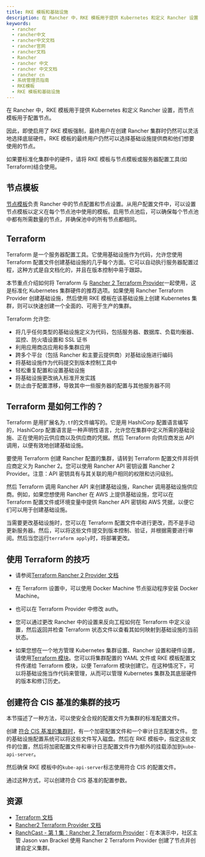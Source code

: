 ```yaml
---
title: RKE 模板和基础设施
description: 在 Rancher 中，RKE 模板用于提供 Kubernetes 和定义 Rancher 设置，而节点模板用于配置节点。因此，即使启用了 RKE 模板强制，最终用户在创建 Rancher 集群时仍然可以灵活地选择底层硬件。RKE 模板的最终用户仍然可以选择基础设施提供商和他们想要使用的节点。如果要标准化集群中的硬件，请将 RKE 模板与节点模板或服务器配置工具(如 Terraform)结合使用。
keywords:
  - rancher
  - rancher中文
  - rancher中文文档
  - rancher官网
  - rancher文档
  - Rancher
  - rancher 中文
  - rancher 中文文档
  - rancher cn
  - 系统管理员指南
  - RKE模板
  - RKE 模板和基础设施
---
```


在 Rancher 中，RKE 模板用于提供 Kubernetes 和定义 Rancher 设置，而节点模板用于配置节点。

因此，即使启用了 RKE 模板强制，最终用户在创建 Rancher 集群时仍然可以灵活地选择底层硬件。RKE 模板的最终用户仍然可以选择基础设施提供商和他们想要使用的节点。

如果要标准化集群中的硬件，请将 RKE 模板与节点模板或服务器配置工具(如 Terraform)结合使用。

## 节点模板

[节点模板](/docs/rancher2/user-settings/node-templates/_index)负责 Rancher 中的节点配置和节点设置。从用户配置文件中，可以设置节点模板以定义在每个节点池中使用的模板。启用节点池后，可以确保每个节点池中都有所需数量的节点，并确保池中的所有节点都相同。

## Terraform

Terraform 是一个服务器配置工具。它使用基础设施作为代码，允许您使用 Terraform 配置文件创建基础设施的几乎每个方面。它可以自动执行服务器配置过程，这种方式是自文档化的，并且在版本控制中易于跟踪。

本节重点介绍如何将 Terraform 与 [Rancher 2 Terraform Provider](https://www.terraform.io/docs/providers/rancher2/)一起使用，这是标准化 Kubernetes 集群硬件的推荐选项。如果使用 Rancher Terraform Provider 创建基础设施，然后使用 RKE 模板在该基础设施上创建 Kubernetes 集群，则可以快速创建一个全面的、可用于生产的集群。

Terraform 允许您:

- 将几乎任何类型的基础设施定义为代码，包括服务器、数据库、负载均衡器、监控、防火墙设置和 SSL 证书
- 利用应用商店应用和多集群应用
- 跨多个平台（包括 Rancher 和主要云提供商）对基础设施进行编码
- 将基础设施作为代码提交到版本控制工具中
- 轻松重复配置和设置基础设施
- 将基础设施更改纳入标准开发实践
- 防止由于配置漂移，导致其中一些服务器的配置与其他服务器不同

## Terraform 是如何工作的？

Terraform 是用扩展名为`.tf`的文件编写的。它是用 HashiCorp 配置语言编写的，HashiCorp 配置语言是一种声明性语言，允许您在集群中定义所需的基础设施、正在使用的云供应商以及供应商的凭据。然后 Terraform 向供应商发出 API 调用，以便有效地创建基础设施。

要使用 Terraform 创建 Rancher 配置的集群，请转到 Terraform 配置文件并将供应商定义为 Rancher 2。您可以使用 Rancher API 密钥设置 Rancher 2 Provider。注意：API 密钥具有与其关联的用户相同的权限和访问级别。

然后 Terraform 调用 Rancher API 来创建基础设施，Rancher 调用基础设施供应商。例如，如果您想使用 Rancher 在 AWS 上提供基础设施，您可以在 Terraform 配置文件或环境变量中提供 Rancher API 密钥和 AWS 凭据，以便它们可以用于创建基础设施。

当需要更改基础设施时，您可以在 Terraform 配置文件中进行更改，而不是手动更新服务器。然后，可以将这些文件提交到版本控制、验证，并根据需要进行审阅。然后当您运行`terraform apply`时，将部署更改。

## 使用 Terraform 的技巧

- 请参阅[Terraform Rancher 2 Provider 文档](https://www.terraform.io/docs/providers/rancher2/)

- 在 Terraform 设置中，可以使用 Docker Machine 节点驱动程序安装 Docker Machine。

- 也可以在 Terraform Provider 中修改 auth。

- 您可以通过更改 Rancher 中的设置来反向工程如何在 Terraform 中定义设置，然后返回并检查 Terraform 状态文件以查看其如何映射到基础设施的当前状态。

- 如果您想在一个地方管理 Kubernetes 集群设置、Rancher 设置和硬件设置，请使用[Terraform 模块](https://github.com/rancher/terraform-modules)。您可以将集群配置的 YAML 文件或 RKE 模板配置文件传递给 Terraform 模块，以便 Terraform 模块创建它。在这种情况下，可以将基础设施当作代码来管理，从而可以管理 Kubernetes 集群及其底层硬件的版本和修订历史。

## 创建符合 CIS 基准的集群的技巧

本节描述了一种方法，可以使安全合规的配置文件为集群的标准配置文件。

创建 [符合 CIS 基准的集群时](/docs/rancher2/security/_index)，有一个加密配置文件和一个审计日志配置文件。
您的基础设施配置系统可以将这些文件写入磁盘。然后在 RKE 模板中，指定这些文件的位置，然后将加密配置文件和审计日志配置文件作为额外的挂载添加到`kube-api-server`。

然后确保 RKE 模板中的`kube-api-server`标志使用符合 CIS 的配置文件。

通过这种方式，可以创建符合 CIS 基准的配置参数。

## 资源

- [Terraform 文档](https://www.terraform.io/docs/)
- [Rancher2 Terraform Provider 文档](https://www.terraform.io/docs/providers/rancher2/)
- [RanchCast - 第 1 集：Rancher 2 Terraform Provider](https://youtu.be/YNCq-prI8-8)：在本演示中，社区主管 Jason van Brackel 使用 Rancher 2 Terraform Provider 创建了节点并创建自定义集群。
